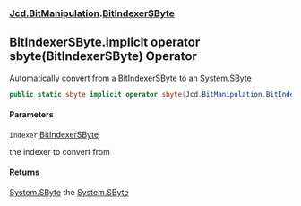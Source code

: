 ### [Jcd.BitManipulation](Jcd.BitManipulation.md 'Jcd.BitManipulation').[BitIndexerSByte](Jcd.BitManipulation.BitIndexerSByte.md 'Jcd.BitManipulation.BitIndexerSByte')

## BitIndexerSByte.implicit operator sbyte(BitIndexerSByte) Operator

Automatically convert from a BitIndexerSByte to an [System.SByte](https://docs.microsoft.com/en-us/dotnet/api/System.SByte 'System.SByte')

```csharp
public static sbyte implicit operator sbyte(Jcd.BitManipulation.BitIndexerSByte indexer);
```
#### Parameters

<a name='Jcd.BitManipulation.BitIndexerSByte.op_Implicitsbyte(Jcd.BitManipulation.BitIndexerSByte).indexer'></a>

`indexer` [BitIndexerSByte](Jcd.BitManipulation.BitIndexerSByte.md 'Jcd.BitManipulation.BitIndexerSByte')

the indexer to convert from

#### Returns
[System.SByte](https://docs.microsoft.com/en-us/dotnet/api/System.SByte 'System.SByte')
the [System.SByte](https://docs.microsoft.com/en-us/dotnet/api/System.SByte 'System.SByte')